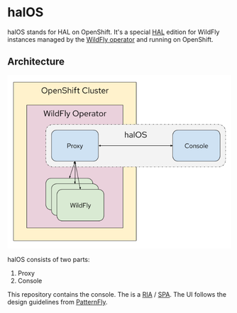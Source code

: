 # halOS

halOS stands for HAL on OpenShift. It's a special [HAL](https://hal.github.io/) edition for WildFly instances managed by the  [WildFly operator](https://github.com/wildfly/wildfly-operator) and running on OpenShift.

## Architecture

![halos](halos.png)

halOS consists of two parts:

1. Proxy
2. Console

This repository contains the console.  The is a [RIA](https://en.wikipedia.org/wiki/Rich_web_application) / [SPA](https://en.wikipedia.org/wiki/Single-page_application). The UI follows the design guidelines from [PatternFly](https://www.patternfly.org/v4/). 
